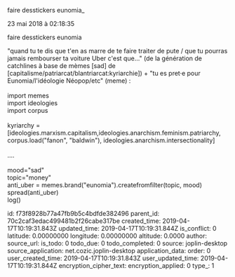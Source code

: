 faire
desstickers
eunomia_

23 mai 2018 à 02:18:35

faire desstickers eunomia

\"quand tu te dis que t\'en as marre de te faire traiter de pute / que
tu pourras jamais rembourser ta voiture Uber c\'est que\...\" (de la
génération de catchlines à base de mèmes \[sad\] de
\[capitalisme/patriarcat/blantriarcat:kyriarchie\]) + \"tu es pret·e
pour Eunomia/l\'idéologie Néopop/etc\" (meme) :\
\
import memes\
import ideologies\
import corpus\
\
kyriarchy =
\[ideologies.marxism.capitalism,ideologies.anarchism.feminism.patriarchy,
corpus.load(\"fanon\", \"baldwin\"),
ideologies.anarchism.intersectionality\]\
\
\....\
\
mood=\"sad\"\
topic=\"money\"\
anti\_uber = memes.brand(\"eunomia\").createfromfilter(topic, mood)\
spread(anti\_uber)\
log()


id: f73f8928b77a47fb9b5c4bdfde382496
parent_id: 70c2caf3edac499481b2f26cabe317be
created_time: 2019-04-17T10:19:31.843Z
updated_time: 2019-04-17T10:19:31.844Z
is_conflict: 0
latitude: 0.00000000
longitude: 0.00000000
altitude: 0.0000
author: 
source_url: 
is_todo: 0
todo_due: 0
todo_completed: 0
source: joplin-desktop
source_application: net.cozic.joplin-desktop
application_data: 
order: 0
user_created_time: 2019-04-17T10:19:31.843Z
user_updated_time: 2019-04-17T10:19:31.844Z
encryption_cipher_text: 
encryption_applied: 0
type_: 1